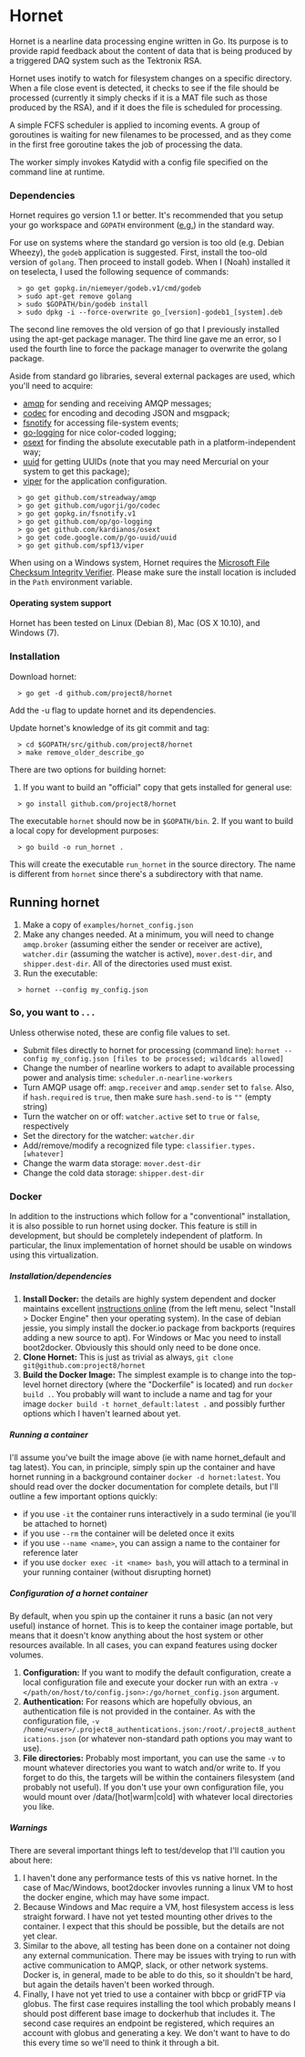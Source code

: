 # Hornet

Hornet is a nearline data processing engine written in Go.  Its purpose
is to provide rapid feedback about the content of data that is being produced
by a triggered DAQ system such as the Tektronix RSA.  

Hornet uses inotify to watch for filesystem changes on a specific directory.
When a file close event is detected, it checks to see if the file should be
processed (currently it simply checks if it is a MAT file such as those produced
by the RSA), and if it does the file is scheduled for processing.  

A simple FCFS scheduler is applied to incoming events.  A group of
goroutines is waiting for new filenames to be processed, and as they come in the
first free goroutine takes the job of processing the data.  

The worker simply invokes Katydid with a config file specified on the command
line at runtime.  

### Dependencies
Hornet requires go version 1.1 or better.  It's recommended that you setup your  go workspace and `GOPATH` environment ([e.g.](http://golang.org/doc/code.html#Workspaces)) in the standard way.

For use on systems where the standard go version is too old (e.g. Debian Wheezy),
the `godeb` application is suggested.  First, install the too-old version of `golang`.
Then proceed to install godeb.  When I (Noah) installed it on teselecta, I used the following sequence of commands:
```
  > go get gopkg.in/niemeyer/godeb.v1/cmd/godeb
  > sudo apt-get remove golang
  > sudo $GOPATH/bin/godeb install
  > sudo dpkg -i --force-overwrite go_[version]-godeb1_[system].deb
```
The second line removes the old version of go that I previously installed using the apt-get package manager.
The third line gave me an error, so I used the fourth line to force the package manager to overwrite
the golang package.

Aside from standard go libraries, several external packages are used, which you'll need to acquire:
* [amqp](https://github.com/streadway/amqp) for sending and receiving AMQP messages;
* [codec](https://github.com/ugorji/go/codec) for encoding and decoding JSON and msgpack;
* [fsnotify](https://gopkg.in/fsnotify.v1) for accessing file-system events;
* [go-logging](https://) for nice color-coded logging;
* [osext](https://github.com/kardianos/osext) for finding the absolute executable path in a platform-independent way;
* [uuid](https://code.google.com/p/go-uuid/uuid) for getting UUIDs (note that you may need Mercurial on your system to get this package);
* [viper](https://github.com/spf13/viper) for the application configuration.
```
  > go get github.com/streadway/amqp
  > go get github.com/ugorji/go/codec
  > go get gopkg.in/fsnotify.v1
  > go get github.com/op/go-logging
  > go get github.com/kardianos/osext
  > go get code.google.com/p/go-uuid/uuid
  > go get github.com/spf13/viper
```

When using on a Windows system, Hornet requires the [Microsoft File Checksum Integrity Verifier](http://www.microsoft.com/en-us/download/details.aspx?id=11533). Please make sure the install location is included in the `Path` environment variable.

#### Operating system support
Hornet has been tested on Linux (Debian 8), Mac (OS X 10.10), and Windows (7).


### Installation
Download hornet:
```
  > go get -d github.com/project8/hornet
```
Add the -u flag to update hornet and its dependencies.

Update hornet's knowledge of its git commit and tag:
```
  > cd $GOPATH/src/github.com/project8/hornet
  > make remove_older_describe_go
```

There are two options for building hornet:

1. If you want to build an "official" copy that gets installed for general use:
```
  > go install github.com/project8/hornet
```

 The executable `hornet` should now be in `$GOPATH/bin`.
2. If you want to build a local copy for development purposes:
```
  > go build -o run_hornet .
```

 This will create the executable `run_hornet` in the source directory. The name is different from `hornet` since there's a subdirectory with that name.


## Running hornet
1. Make a copy of `examples/hornet_config.json`
2. Make any changes needed.  At a minimum, you will need to change `amqp.broker` (assuming either the sender or receiver are active), `watcher.dir` (assuming the watcher is active), `mover.dest-dir`, and `shipper.dest-dir`.  All of the directories used must exist.
3. Run the executable:
```
  > hornet --config my_config.json
```

### So, you want to . . .
Unless otherwise noted, these are config file values to set.
* Submit files directly to hornet for processing (command line): `hornet --config my_config.json [files to be processed; wildcards allowed]`
* Change the number of nearline workers to adapt to available processing power and analysis time: `scheduler.n-nearline-workers`
* Turn AMQP usage off: `amqp.receiver` and `amqp.sender` set to `false`.  Also, if `hash.required` is `true`, then make sure `hash.send-to` is `""` (empty string)
* Turn the watcher on or off: `watcher.active` set to `true` or `false`, respectively
* Set the directory for the watcher: `watcher.dir`
* Add/remove/modify a recognized file type: `classifier.types.[whatever]`
* Change the warm data storage: `mover.dest-dir`
* Change the cold data storage: `shipper.dest-dir`


### Docker
In addition to the instructions which follow for a "conventional" installation, it is also possible to run hornet using docker.
This feature is still in development, but should be completely independent of platform.
In particular, the linux implementation of hornet should be usable on windows using this virtualization.

##### Installation/dependencies
1. **Install Docker:** the details are highly system dependent and docker maintains excellent [instructions online](http://docs.docker.com/) (from the left menu, select "Install > Docker Engine" then your operating system). In the case of debian jessie, you simply install the docker.io package from backports (requires adding a new source to apt). For Windows or Mac you need to install boot2docker. Obviously this should only need to be done once.
2. **Clone Hornet:** This is just as trivial as always, ``git clone git@github.com:project8/hornet``
3. **Build the Docker Image:** The simplest example is to change into the top-level hornet directory (where the "Dockerfile" is located) and run ``docker build .``. You probably will want to include a name and tag for your image ``docker build -t hornet_default:latest .`` and possibly further options which I haven't learned about yet.

##### Running a container
I'll assume you've built the image above (ie with name hornet_default and tag latest).
You can, in principle, simply spin up the container and have hornet running in a background container ``docker -d hornet:latest``.
You should read over the docker documentation for complete details, but I'll outline a few important options quickly:
- if you use ``-it`` the container runs interactively in a sudo terminal (ie you'll be attached to hornet)
- if you use ``--rm`` the container will be deleted once it exits
- if you use ``--name <name>``, you can assign a name to the container for reference later
- if you use ``docker exec -it <name> bash``, you will attach to a terminal in your running container (without disrupting hornet)

##### Configuration of a hornet container
By default, when you spin up the container it runs a basic (an not very useful) instance of hornet.
This is to keep the container image portable, but means that it doesn't know anything about the host system or other resources available.
In all cases, you can expand features using docker volumes.
1. **Configuration:** If you want to modify the default configuration, create a local configuration file and execute your docker run with an extra ``-v </path/on/host/to/config.json>:/go/hornet_config.json`` argument.
2. **Authentication:** For reasons which are hopefully obvious, an authentication file is not provided in the container. As with the configuration file, ``-v /home/<user>/.project8_authentications.json:/root/.project8_authentications.json`` (or whatever non-standard path options you may want to use).
3. **File directories:** Probably most important, you can use the same ``-v`` to mount whatever directories you want to watch and/or write to. If you forget to do this, the targets will be within the containers filesystem (and probably not useful). If you don't use your own configuration file, you would mount over /data/[hot|warm|cold] with whatever local directories you like.

##### Warnings
There are several important things left to test/develop that I'll caution you about here:
1. I haven't done any performance tests of this vs native hornet. In the case of Mac/Windows, boot2docker invovles running a linux VM to host the docker engine, which may have some impact.
2. Because Windows and Mac require a VM, host filesystem access is less straight forward. I have not yet tested mounting other drives to the container. I expect that this should be possible, but the details are not yet clear.
3. Similar to the above, all testing has been done on a container not doing any external communication. There may be issues with trying to run with active communication to AMQP, slack, or other network systems. Docker is, in general, made to be able to do this, so it shouldn't be hard, but again the details haven't been worked through.
4. Finally, I have not yet tried to use a container with bbcp or gridFTP via globus. The first case requires installing the tool which probably means I should post different base image to dockerhub that includes it. The second case requires an endpoint be registered, which requires an account with globus and generating a key. We don't want to have to do this every time so we'll need to think it through a bit.
